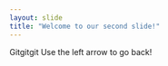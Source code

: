 ```yaml
---
layout: slide
title: "Welcome to our second slide!"
---
```

Gitgitgit
Use the left arrow to go back!
